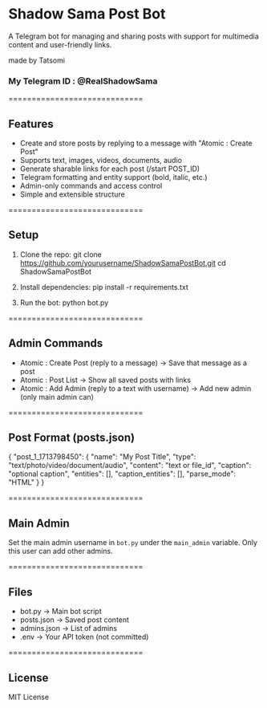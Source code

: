# Shadow Sama Post Bot

A Telegram bot for managing and sharing posts with support for multimedia content and user-friendly links.

made by Tatsomi

### My Telegram ID : @RealShadowSama

=============================

## Features

- Create and store posts by replying to a message with "Atomic : Create Post"
- Supports text, images, videos, documents, audio
- Generate sharable links for each post (/start POST_ID)
- Telegram formatting and entity support (bold, italic, etc.)
- Admin-only commands and access control
- Simple and extensible structure

=============================

## Setup

1. Clone the repo:
   git clone https://github.com/yourusername/ShadowSamaPostBot.git
   cd ShadowSamaPostBot

2. Install dependencies:
   pip install -r requirements.txt

3. Run the bot:
   python bot.py

=============================

## Admin Commands

- Atomic : Create Post (reply to a message) → Save that message as a post
- Atomic : Post List → Show all saved posts with links
- Atomic : Add Admin (reply to a text with username) → Add new admin (only main admin can)

=============================

## Post Format (posts.json)

{
  "post_1_1713798450": {
    "name": "My Post Title",
    "type": "text/photo/video/document/audio",
    "content": "text or file_id",
    "caption": "optional caption",
    "entities": [],
    "caption_entities": [],
    "parse_mode": "HTML"
  }
}

=============================

## Main Admin

Set the main admin username in `bot.py` under the `main_admin` variable.
Only this user can add other admins.

=============================

## Files

- bot.py → Main bot script
- posts.json → Saved post content
- admins.json → List of admins
- .env → Your API token (not committed)

=============================

## License

MIT License
